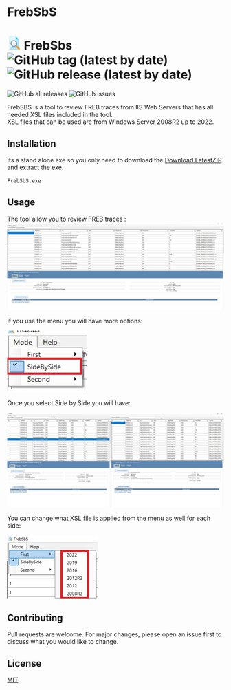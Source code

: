 # FrebSbS

# ![Image of FirstScreen](/Img/FrebSbS-3.jpg)   __FrebSbs__ ![GitHub tag (latest by date)](https://img.shields.io/github/v/tag/cristian-clamsen/FrebSbS?style=for-the-badge) ![GitHub release (latest by date)](https://img.shields.io/github/downloads/cristian-clamsen/FrebSbS/latest/total?style=for-the-badge)

 ![GitHub all releases](https://img.shields.io/github/downloads/cristian-clamsen/FrebSbS/total?style=for-the-badge)
 ![GitHub issues](https://img.shields.io/github/issues-raw/cristian-clamsen/FrebSbS?style=for-the-badge)



FrebSBS is a tool to review FREB traces from IIS Web Servers that has all needed XSL files included in the tool.  
XSL files that can be used are from Windows Server 2008R2 up to 2022.

## Installation

Its a stand alone exe so you only need to download the [Download LatestZIP](https:/github.com/cristian-clamsen/FrebSbS/releases/latest) and extract the exe.  
```bash
FrebSbS.exe
```

## Usage

The tool allow you to review FREB traces : 
![Image of SingleView](/Img/SingleView.jpg)

If you use the menu you will have more options:

![Image of Menu](/Img/Menu.jpg)

Once you select Side by Side you will have: 

![Image of Menu](/Img/SideBySide.jpg)

You can change what XSL file is applied from the menu as well for each side: 

![Image of XSLMenu](/Img/FirstXslOption.jpg)

## Contributing
Pull requests are welcome. For major changes, please open an issue first to discuss what you would like to change.

## License
[MIT](https://github.com/cristian-clamsen/FrebSbS/blob/main/LICENSE)

